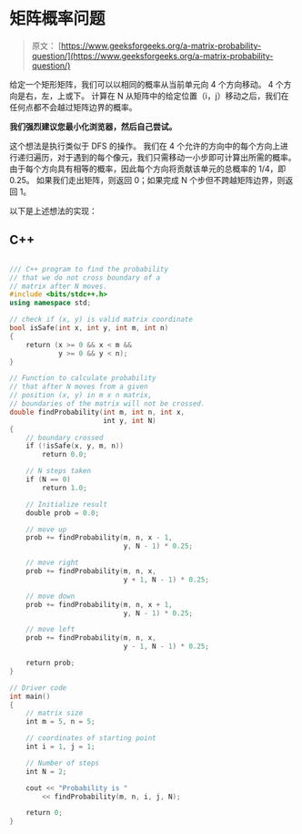 # 矩阵概率问题

> 原文： [https://www.geeksforgeeks.org/a-matrix-probability-question/](https://www.geeksforgeeks.org/a-matrix-probability-question/)

给定一个矩形矩阵，我们可以以相同的概率从当前单元向 4 个方向移动。 4 个方向是右，左，上或下。 计算在 N 从矩阵中的给定位置（i，j）移动之后，我们在任何点都不会越过矩阵边界的概率。

**我们强烈建议您最小化浏览器，然后自己尝试。**

这个想法是执行类似于 DFS 的操作。 我们在 4 个允许的方向中的每个方向上进行递归遍历，对于遇到的每个像元，我们只需移动一小步即可计算出所需的概率。 由于每个方向具有相等的概率，因此每个方向将贡献该单元的总概率的 1/4，即 0.25。 如果我们走出矩阵，则返回 0；如果完成 N 个步但不跨越矩阵边界，则返回 1。

以下是上述想法的实现：

## C++

```cpp

/// C++ program to find the probability  
// that we do not cross boundary of a  
// matrix after N moves. 
#include <bits/stdc++.h> 
using namespace std; 

// check if (x, y) is valid matrix coordinate 
bool isSafe(int x, int y, int m, int n) 
{ 
    return (x >= 0 && x < m &&  
            y >= 0 && y < n); 
} 

// Function to calculate probability  
// that after N moves from a given  
// position (x, y) in m x n matrix,  
// boundaries of the matrix will not be crossed. 
double findProbability(int m, int n, int x,  
                       int y, int N) 
{ 
    // boundary crossed 
    if (!isSafe(x, y, m, n)) 
        return 0.0; 

    // N steps taken 
    if (N == 0) 
        return 1.0; 

    // Initialize result 
    double prob = 0.0; 

    // move up 
    prob += findProbability(m, n, x - 1,  
                            y, N - 1) * 0.25; 

    // move right 
    prob += findProbability(m, n, x,  
                            y + 1, N - 1) * 0.25; 

    // move down 
    prob += findProbability(m, n, x + 1, 
                            y, N - 1) * 0.25; 

    // move left 
    prob += findProbability(m, n, x,  
                            y - 1, N - 1) * 0.25; 

    return prob; 
} 

// Driver code 
int main() 
{ 
    // matrix size 
    int m = 5, n = 5; 

    // coordinates of starting point 
    int i = 1, j = 1; 

    // Number of steps 
    int N = 2; 

    cout << "Probability is "
        << findProbability(m, n, i, j, N); 

    return 0; 
} 

```